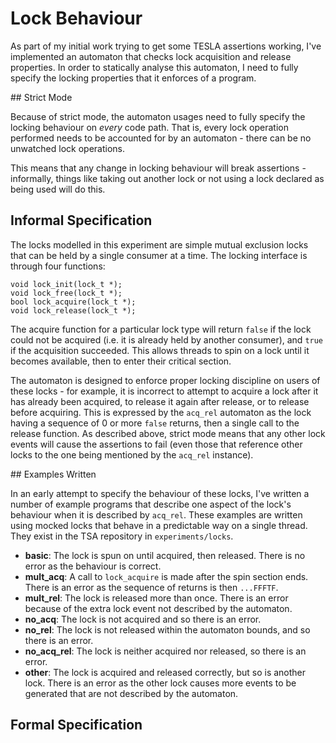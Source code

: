 # Lock Behaviour

As part of my initial work trying to get some TESLA assertions working,
I've implemented an automaton that checks lock acquisition and release
properties. In order to statically analyse this automaton, I need to
fully specify the locking properties that it enforces of a program.

## Strict Mode

Because of strict mode, the automaton usages need to fully specify the
locking behaviour on *every* code path. That is, every lock operation
performed needs to be accounted for by an automaton - there can be no
unwatched lock operations.

This means that any change in locking behaviour will break assertions -
informally, things like taking out another lock or not using a lock
declared as being used will do this.

## Informal Specification

The locks modelled in this experiment are simple mutual exclusion locks
that can be held by a single consumer at a time. The locking interface
is through four functions:

```
void lock_init(lock_t *);
void lock_free(lock_t *);
bool lock_acquire(lock_t *);
void lock_release(lock_t *);
```

The acquire function for a particular lock type will return `false` if
the lock could not be acquired (i.e. it is already held by another
consumer), and `true` if the acquisition succeeded. This allows threads
to spin on a lock until it becomes available, then to enter their
critical section.

The automaton is designed to enforce proper locking discipline on users
of these locks - for example, it is incorrect to attempt to acquire a
lock after it has already been acquired, to release it again after
release, or to release before acquiring. This is expressed by the
`acq_rel` automaton as the lock having a sequence of 0 or more `false`
returns, then a single call to the release function. As described above,
strict mode means that any other lock events will cause the assertions
to fail (even those that reference other locks to the one being
mentioned by the `acq_rel` instance).

## Examples Written

In an early attempt to specify the behaviour of these locks, I've
written a number of example programs that describe one aspect of the
lock's behaviour when it is described by `acq_rel`. These examples are
written using mocked locks that behave in a predictable way on a single
thread. They exist in the TSA repository in `experiments/locks`.

* **basic**: The lock is spun on until acquired, then released. There is
  no error as the behaviour is correct.
* **mult_acq**: A call to `lock_acquire` is made after the spin section
  ends. There is an error as the sequence of returns is then `...FFFTF`.
* **mult_rel**: The lock is released more than once. There is an error
  because of the extra lock event not described by the automaton.
* **no_acq**: The lock is not acquired and so there is an error.
* **no_rel**: The lock is not released within the automaton bounds,
  and so there is an error.
* **no_acq_rel**: The lock is neither acquired nor released, so there is
  an error.
* **other**: The lock is acquired and released correctly, but so is
  another lock. There is an error as the other lock causes more events
  to be generated that are not described by the automaton.

## Formal Specification
